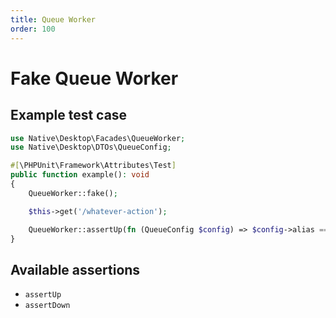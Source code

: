 ```yaml
---
title: Queue Worker
order: 100
---
```


# Fake Queue Worker

## Example test case

```php
use Native\Desktop\Facades\QueueWorker;
use Native\Desktop\DTOs\QueueConfig;

#[\PHPUnit\Framework\Attributes\Test]
public function example(): void
{
    QueueWorker::fake();

    $this->get('/whatever-action');

    QueueWorker::assertUp(fn (QueueConfig $config) => $config->alias === 'custom');
}
```

## Available assertions

- `assertUp`
- `assertDown`
